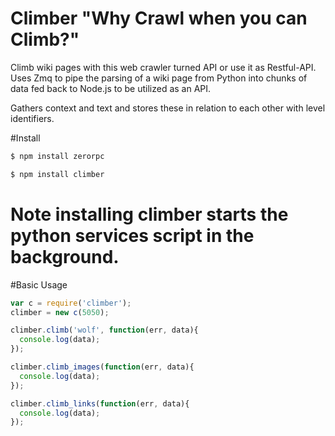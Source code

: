 # Climber "Why Crawl when you can Climb?"
Climb wiki pages with this web crawler turned API or use it as Restful-API.
Uses Zmq to pipe the parsing of a wiki page from Python into chunks of data fed back to Node.js to be utilized as an API.

Gathers context and text and stores these in relation to each other with level identifiers.

#Install

```javascript
$ npm install zerorpc

$ npm install climber

```
# Note installing climber starts the python services script in the background.

#Basic Usage
```javascript
var c = require('climber');
climber = new c(5050);

climber.climb('wolf', function(err, data){
  console.log(data);
});

climber.climb_images(function(err, data){
  console.log(data);
});

climber.climb_links(function(err, data){
  console.log(data);
});
```
